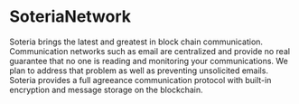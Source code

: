 # SoteriaNetwork
Soteria brings the latest and greatest in block chain communication. Communication networks such as email are centralized and provide no real guarantee that no one is reading and monitoring your communications. We plan to address that problem as well as preventing unsolicited emails. Soteria provides a full agreeance communication protocol with built-in encryption and message storage on the blockchain. 
